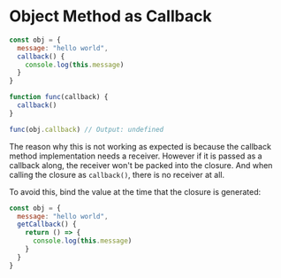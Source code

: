 # Object Method as Callback

```javascript
const obj = {
  message: "hello world",
  callback() {
    console.log(this.message)
  }
}

function func(callback) {
  callback()
}

func(obj.callback) // Output: undefined
```

The reason why this is not working as expected is because the callback method implementation needs a receiver. However if it is passed as a callback along, the receiver won't be packed into the closure. And when calling the closure as `callback()`, there is no receiver at all.

To avoid this, bind the value at the time that the closure is generated:
```javascript
const obj = {
  message: "hello world",
  getCallback() {
    return () => {
      console.log(this.message)
    }
  }
}
```
